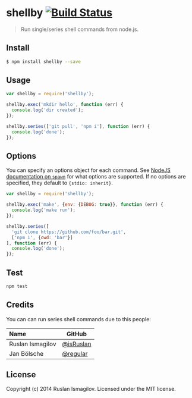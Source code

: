 # shellby [![Build Status](https://secure.travis-ci.org/isRuslan/shellby.png?branch=master)](http://travis-ci.org/isRuslan/shellby)

> Run single/series shell commands from node.js.

## Install
```sh
$ npm install shellby --save
```

## Usage

```javascript
var shellby = require('shellby');

shellby.exec('mkdir hello', function (err) {
  console.log('dir created');
});

shellby.series(['git pull', 'npm i'], function (err) {
  console.log('done');
});
```

## Options

You can specify an options object for each command. See [NodeJS documentation on `spawn`](https://nodejs.org/api/child_process.html#child_process_child_process_spawn_command_args_options) for what options are supported. If no options are specified, they default to `{stdio: inherit}`.

```javascript
var shellby = require('shellby');

shellby.exec('make', {env: {DEBUG: true}}, function (err) {
  console.log('make run');
});

shellby.series([
  'git clone https://github.com/foo/bar.git',  
  ['npm i', {cwd: 'bar'}]
], function (err) {
  console.log('done');
});
```

## Test
```sh
npm test
```

## Credits

You can can run series shell commands due to this people:

<table>
<thead>
<tr><th align="left">Name</th><th>GitHub</th></tr>
</thead>
<tbody>
<tr><td align="left">Ruslan Ismagilov</td><td><a href="https://github.com/isRuslan">@isRuslan</a></td></tr>
<tr><td align="left">Jan Bölsche</td><td><a href="https://github.com/https://github.com/regular">@regular</a></td></tr>
</tbody>
</table>


## License
Copyright (c) 2014 Ruslan Ismagilov. Licensed under the MIT license.
